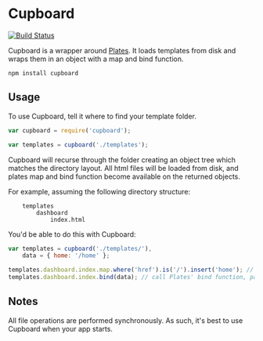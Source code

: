 Cupboard
========
[![Build Status](https://secure.travis-ci.org/craigmaslowski/cupboard.png)](http://travis-ci.org/craigmaslowski/cupboard)

Cupboard is a wrapper around [Plates](https://github.com/flatiron/plates). It loads templates from disk and wraps them in an object with a map and bind function.

~~~
npm install cupboard
~~~

## Usage

To use Cupboard, tell it where to find your template folder.

```JavaScript
var cupboard = require('cupboard');

var templates = cupboard('./templates');
```

Cupboard will recurse through the folder creating an object tree which matches the directory layout. All html files will be loaded from disk, and plates map and bind function become available on the returned objects.

For example, assuming the following directory structure:
~~~
	templates
		dashboard
			index.html
~~~

You'd be able to do this with Cupboard:
```JavaScript
var templates = cupboard('./templates/'),
	data = { home: '/home' };

templates.dashboard.index.map.where('href').is('/').insert('home'); // call Plates' map functions
templates.dashboard.index.bind(data); // call Plates' bind function, passing the map in as well.
```

## Notes
All file operations are performed synchronously. As such, it's best to use Cupboard when your app starts.